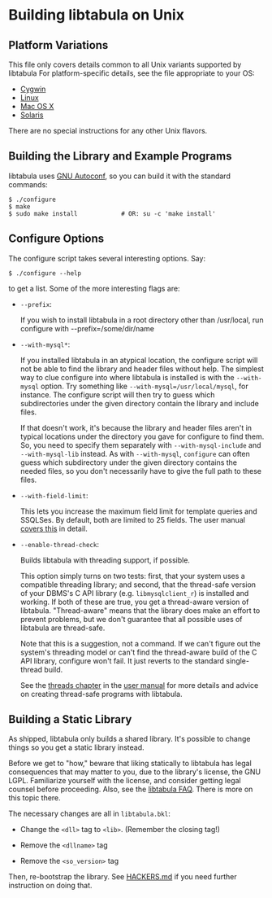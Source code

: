 Building libtabula on Unix
====

Platform Variations
----
This file only covers details common to all Unix variants
supported by libtabula  For platform-specific details, see the
file appropriate to your OS:

*   [Cygwin](README-Cygwin.md)
*   [Linux](README-Linux.md)
*   [Mac OS X](README-Mac-OS-X.md)
*   [Solaris](README-Solaris.md)

There are no special instructions for any other Unix flavors.


Building the Library and Example Programs
----
libtabula uses [GNU Autoconf][1], so you can build it with the
standard commands:

    $ ./configure
    $ make
    $ sudo make install            # OR: su -c 'make install'


Configure Options
----
The configure script takes several interesting options. Say:

    $ ./configure --help

to get a list.  Some of the more interesting flags are:

* `--prefix`:

    If you wish to install libtabula in a root directory other than
    /usr/local, run configure with --prefix=/some/dir/name

* `--with-mysql*`:

    If you installed libtabula in an atypical location, the configure
    script will not be able to find the library and header
    files without help.  The simplest way to clue configure into
    where libtabula is installed is with the `--with-mysql` option.
    Try something like `--with-mysql=/usr/local/mysql`, for
    instance.  The configure script will then try to guess which
    subdirectories under the given directory contain the library
    and include files.

    If that doesn't work, it's because the library and header
    files aren't in typical locations under the directory you gave
    for configure to find them.  So, you need to specify them
    separately with `--with-mysql-include` and `--with-mysql-lib`
    instead.  As with `--with-mysql`, `configure` can often guess
    which subdirectory under the given directory contains the
    needed files, so you don't necessarily have to give the full
    path to these files.

* `--with-field-limit`:

    This lets you increase the maximum field limit for template
    queries and SSQLSes.  By default, both are limited to 25
    fields. The user manual [covers this][2] in detail.

* `--enable-thread-check`:

    Builds libtabula with threading support, if possible.

    This option simply turns on two tests: first, that your system uses
    a compatible threading library; and second, that the thread-safe
    version of your DBMS's C API library (e.g. `libmysqlclient_r`)
    is installed and working.  If both of these are true, you get
    a thread-aware version of libtabula.  "Thread-aware" means that
    the library does make an effort to prevent problems, but we don't
    guarantee that all possible uses of libtabula are thread-safe.

    Note that this is a suggestion, not a command.  If we can't
    figure out the system's threading model or can't find the
    thread-aware build of the C API library, configure won't fail.
    It just reverts to the standard single-thread build.

    See the [threads chapter][3] in the [user manual][4] for more
    details and advice on creating thread-safe programs with
    libtabula.


Building a Static Library
----
As shipped, libtabula only builds a shared library.  It's possible to
change things so you get a static library instead.

Before we get to "how," beware that liking statically to libtabula
has legal consequences that may matter to you, due to the library's
license, the GNU LGPL.  Familiarize yourself with the license,
and consider getting legal counsel before proceeding.  Also,
see the [libtabula FAQ][5].  There is more on this topic there.

The necessary changes are all in `libtabula.bkl`:

- Change the `<dll>` tag to `<lib>`.  (Remember the closing tag!)

- Remove the `<dllname>` tag

- Remove the `<so_version>` tag

Then, re-bootstrap the library.  See [HACKERS.md](HACKERS.md) if you
need further instruction on doing that.



[1]: http://www.gnu.org/software/autoconf/
[2]: http://libtabula.org/doc/html/userman/configuration.html#max-fields
[3]: http://libtabula.org/doc/html/userman/threads.html
[4]: http://libtabula.org/doc/html/userman/
[5]: http://libtabula.org/#faq
